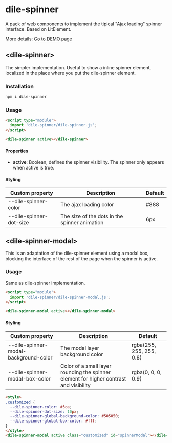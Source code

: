 # dile-spinner

A pack of web components to implement the tipical "Ajax loading" spinner interface. Based on LitElement.

More details: [Go to DEMO page](https://dile-spinner.polydile.com)

## \<dile-spinner>

The simpler implementation. Useful to show a inline spinner element, localized in the place where you put the dile-spinner element.

### Installation
```bash
npm i dile-spinner
```

### Usage
```html
<script type="module">
  import 'dile-spinner/dile-spinner.js';
</script>

<dile-spinner active></dile-spinner>
```

#### Properties

- **active**: Boolean, defines the spinner visibility. The spinner only appears when active is true.

#### Styling

Custom property | Description | Default
----------------|-------------|---------
--dile-spinner-color | The ajax loading color | #888
--dile-spinner-dot-size | The size of the dots in the spinner animation | 6px

## \<dile-spinner-modal>

This is an adaptation of the dile-spinner element using a modal box, blocking the interface of the rest of the page when the spinner is active.

### Usage

Same as dile-spinner implementation. 

```html
<script type="module">
  import 'dile-spinner/dile-spinner-modal.js';
</script>

<dile-spinner-modal active></dile-spinner-modal>
```

#### Styling

Custom property | Description | Default
----------------|-------------|---------
--dile-spinner-modal-background-color | The modal layer background color | rgba(255, 255, 255, 0.8)
--dile-spinner-modal-box-color | Color of a small layer rounding the spinner element for higher contrast and visibility | rgba(0, 0, 0, 0.9)

```html
<style>
.customized {
  --dile-spinner-color: #3ca;
  --dile-spinner-dot-size: 10px;
  --dile-spinner-global-background-color: #505050;
  --dile-spinner-global-box-color: #fff;
}
</style>
<dile-spinner-modal active class="customized" id="spinnerModal"></dile-spinner-modal>
```